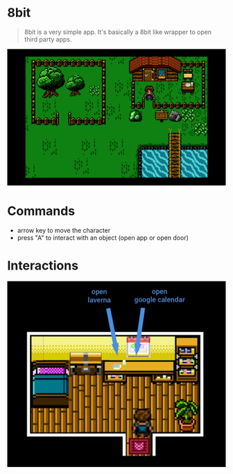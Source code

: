 # 8bit
> 8bit is a very simple app. It's basically a 8bit like wrapper to open third party apps.

![img intro](imgReadme/intro.jpeg)

# Commands
* arrow key to move the character
* press "A" to interact with an object (open app or open door)

# Interactions
![interaction](imgReadme/interaction.jpeg)
